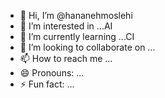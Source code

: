 - 👋 Hi, I’m @hananehmoslehi
- 👀 I’m interested in ...AI
- 🌱 I’m currently learning ...CI
- 💞️ I’m looking to collaborate on ...
- 📫 How to reach me ...
- 😄 Pronouns: ...
- ⚡ Fun fact: ...

<!---
hananehmoslehi/hananehmoslehi is a ✨ special ✨ repository because its `README.md` (this file) appears on your GitHub profile.
You can click the Preview link to take a look at your changes.
--->
